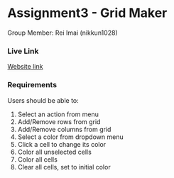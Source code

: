 # Assignment3 - Grid Maker
Group Member: Rei Imai (nikkun1028)

### Live Link
[Website link](https://nikkun1028.github.io/Assignment3/)

### Requirements
Users should be able to:
1. Select an action from menu
2. Add/Remove rows from grid
3. Add/Remove columns from grid
4. Select a color from dropdown menu
5. Click a cell to change its color
6. Color all unselected cells
7. Color all cells
8. Clear all cells, set to initial color
